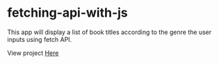# fetching-api-with-js
This app will display a list of book titles according to the genre the user inputs using fetch API.


View project [Here]([fetch-api-js.firebaseapp.com](https://fetch-api-js.firebaseapp.com/)https://fetch-api-js.firebaseapp.com/)
